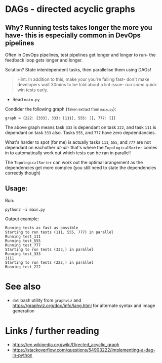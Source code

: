 # DAGs - directed acyclic graphs

## Why? Running tests takes longer the more you have- this is especially common in DevOps pipelines

Often in DevOps pipelines, test pipelines get longer and longer to run- the feedback loop gets longer and longer.

Solution? State interdependent tasks, then parallelise them using DAGs!


> Hint: In addition to this, make your you're failing fast- don't make developers wait 30mins
  to be told about a lint issue- run *some* quick win tests early.


- Read `main.py`

Condider the following graph (<small>Taken extract from `main.py`</small>):

```
graph = {222: [333], 333: [111], 555: [], 777: []}

```

The above graph means task `333` is dependant on task `222`, and task `111` is dependant on task `333` also. Tasks `555`, and `777` have zero depdendancies. 

What's harder to spot (for me) is actually tasks `111`, `555`, and `777` are not dependant on eachother *at-all*- that's where the `TopologicalSorter` comes in to automatically work out which tests can be ran in parallel! 

The `TopologicalSorter` can work out the optimal arangement as the dependencies get more complex (you still need to state the dependencies correctly though)


## Usage:

Run:

```
python3 -i main.py
```

Output example:
```
Running tests as fast as possible
Starting to run tests (111, 555, 777) in parallel
Running test_111
Running test_555
Running test_777
Starting to run tests (333,) in parallel
Running test_333
1111
Starting to run tests (222,) in parallel
Running test_222
```


# See also

- `dot` bash utility from `graphviz` and https://graphviz.org/doc/info/lang.html for alternate syntax and image generation


# Links / further reading

- https://en.wikipedia.org/wiki/Directed_acyclic_graph
- https://stackoverflow.com/questions/54903222/implementing-a-dag-in-python
